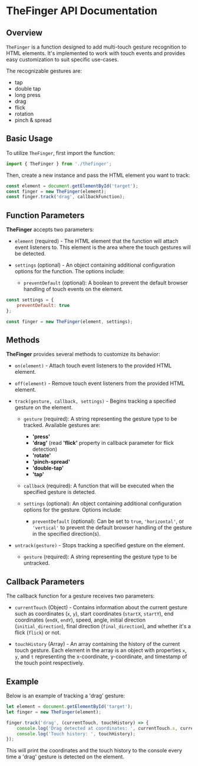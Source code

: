 # TheFinger API Documentation

## Overview

`TheFinger` is a function designed to add multi-touch gesture recognition to HTML elements. It's implemented to work with touch events and provides easy customization to suit specific use-cases.

The recognizable gestures are:
- tap
- double tap
- long press
- drag
- flick
- rotation
- pinch & spread

## Basic Usage

To utilize `TheFinger`, first import the function:

```javascript
import { TheFinger } from './thefinger';
```

Then, create a new instance and pass the HTML element you want to track:

```javascript
const element = document.getElementById('target');
const finger = new TheFinger(element);
const finger.track('drag', callbackFunction);

```

## Function Parameters

**TheFinger** accepts two parameters:

- `element` (required) - The HTML element that the function will attach event listeners to. This element is the area where the touch gestures will be detected.

- `settings` (optional) - An object containing additional configuration options for the function. The options include:

    - `preventDefault` (optional): A boolean to prevent the default browser handling of touch events on the element.

```javascript
const settings = {
    preventDefault: true
};

const finger = new TheFinger(element, settings);
```

## Methods

**TheFinger** provides several methods to customize its behavior:

- `on(element)` - Attach touch event listeners to the provided HTML element.

- `off(element)` - Remove touch event listeners from the provided HTML element.

- `track(gesture, callback, settings)` - Begins tracking a specified gesture on the element. 

    - `gesture` (required): A string representing the gesture type to be tracked. Available gestures are:
        - **'press'**
        - **'drag'** (read **'flick'** property in callback parameter for flick detection)
        - **'rotate'**
        - **'pinch-spread'**
        - **'double-tap'**
        - **'tap'**

    - `callback` (required): A function that will be executed when the specified gesture is detected.

    - `settings` (optional): An object containing additional configuration options for the gesture. Options include:

        - `preventDefault` (optional): Can be set to `true`, `'horizontal'`, or `'vertical'` to prevent the default browser handling of the gesture in the specified direction(s).

- `untrack(gesture)` - Stops tracking a specified gesture on the element.

    - `gesture` (required): A string representing the gesture type to be untracked. 

## Callback Parameters

The callback function for a gesture receives two parameters:

- `currentTouch` (Object) - Contains information about the current gesture such as coordinates (`x`, `y`), start coordinates (`startX`, `startY`), end coordinates (`endX`, `endY`), speed, angle, initial direction (`initial_direction`), final direction (`final_direction`), and whether it's a flick (`flick`) or not.

- `touchHistory` (Array) - An array containing the history of the current touch gesture. Each element in the array is an object with properties `x`, `y`, and `t` representing the x-coordinate, y-coordinate, and timestamp of the touch point respectively.

## Example

Below is an example of tracking a 'drag' gesture:

```javascript
let element = document.getElementById('target');
let finger = new TheFinger(element);

finger.track('drag', (currentTouch, touchHistory) => {
    console.log('Drag detected at coordinates: ', currentTouch.x, currentTouch.y);
    console.log('Touch history: ', touchHistory);
});
```

This will print the coordinates and the touch history to the console every time a 'drag' gesture is detected on the element.